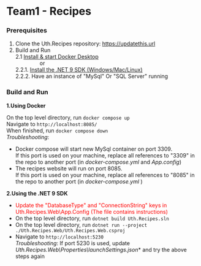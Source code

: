 # Team1 - Recipes


### Prerequisites

1. Clone the Uth.Recipes repository: https://updatethis.url   
2. Build and Run         
2.1 [Install & start Docker Desktop](https://docs.docker.com/engine/install/)   
&nbsp;&nbsp;&nbsp;&nbsp;&nbsp;&nbsp;&nbsp;&nbsp;&nbsp;&nbsp;&nbsp;&nbsp;&nbsp;&nbsp;&nbsp;&nbsp;or   
2.2.1. [Install the .NET 9 SDK (Windows/Mac/Linux)](https://dotnet.microsoft.com/en-us/download/dotnet/9.0)   
2.2.2. Have an instance of "MySql" Or "SQL Server" running

### Build and Run

**1.Using Docker**    

On the top level directory, run `docker compose up`   
Navigate to `http://localhost:8085/`   
When finished, run `docker compose down`    
*Troubleshooting*:   
- Docker compose will start new MySql container on port 3309.   
  If this port is used on your machine,
replace all references to "3309" in the repo to another port (in *docker-compose.yml* and *App.config*)
- The recipes website will run on port 8085.    
  If this port is used on your machine, replace all references to "8085" in the repo to another port (in *docker-compose.yml* )

**2.Using the .NET 9 SDK**   
- <span style="color:red">Update the "DatabaseType" and "ConnectionString" keys in Uth.Recipes.Web\App.Config (The file contains instructions)</span>
- On the top level directory, run `dotnet build Uth.Recipes.sln`   
- On the top level directory, run `dotnet run --project ./Uth.Recipes.Web/Uth.Recipes.Web.csproj`   
- Navigate to `http://localhost:5230`   
*Troubleshooting*: If port 5230 is used, update *Uth.Recipes.Web\Properties\launchSettings.json** and try the above steps again
